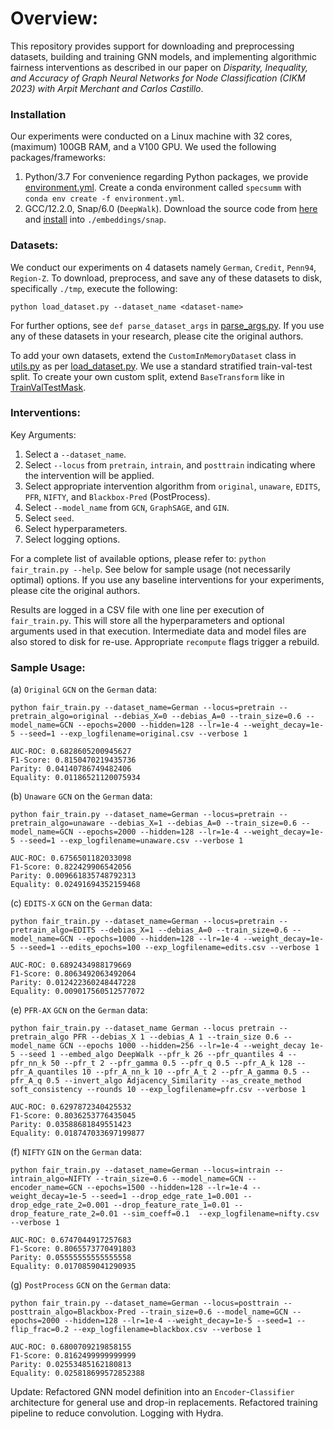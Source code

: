 # Overview:

This repository provides support for downloading and preprocessing datasets, building and training GNN models, and implementing algorithmic fairness interventions as described in our paper on *Disparity, Inequality, and Accuracy of Graph Neural Networks for Node Classification (CIKM 2023) with Arpit Merchant and Carlos Castillo*.

### Installation
Our experiments were conducted on a Linux machine with 32 cores, (maximum) 100GB RAM, and a V100 GPU. We used the following packages/frameworks:
1. Python/3.7
	For convenience regarding Python packages, we provide [environment.yml](environment.yml). Create a conda environment called `specsumm` with `conda env create -f environment.yml`.
2. GCC/12.2.0, Snap/6.0 (`DeepWalk`).
	Download the source code from [here](https://snap.stanford.edu/snap/download.html) and [install](https://snap.stanford.edu/snap/install.html) into `./embeddings/snap`.

### Datasets:
We conduct our experiments on 4 datasets namely `German`, `Credit`, `Penn94`, `Region-Z`. To download, preprocess, and save any of these datasets to disk, specifically `./tmp`, execute the following:

```python load_dataset.py --dataset_name <dataset-name>```

For further options, see `def parse_dataset_args` in [parse_args.py](parse_args.py). If you use any of these datasets in your research, please cite the original authors.

To add your own datasets, extend the `CustomInMemoryDataset` class in [utils.py](dataloader/utils.py) as per [load_dataset.py](load_dataset.py). We use a standard stratified train-val-test split. To create your own custom split, extend `BaseTransform` like in [TrainValTestMask](utils.py).


### Interventions:

Key Arguments:
1. Select a `--dataset_name`.
2. Select `--locus` from `pretrain`, `intrain`, and `posttrain` indicating where the intervention will be applied.
3. Select appropriate intervention algorithm from `original`, `unaware`, `EDITS`, `PFR`, `NIFTY`, and `Blackbox-Pred` (PostProcess).
4. Select `--model_name` from `GCN`, `GraphSAGE`, and `GIN`.
5. Select `seed`.
6. Select hyperparameters.
7. Select logging options.

For a complete list of available options, please refer to:
`python fair_train.py --help`. 
See below for sample usage (not necessarily optimal) options. If you use any baseline interventions for your experiments, please cite the original authors.

Results are logged in a CSV file with one line per execution of `fair_train.py`. This will store all the hyperparameters and optional arguments used in that execution. Intermediate data and model files are also stored to disk for re-use. Appropriate `recompute` flags trigger a rebuild. 

### Sample Usage:

(a) `Original` `GCN` on the `German` data:

`python fair_train.py --dataset_name=German --locus=pretrain --pretrain_algo=original --debias_X=0 --debias_A=0 --train_size=0.6 --model_name=GCN --epochs=2000 --hidden=128 --lr=1e-4 --weight_decay=1e-5 --seed=1 --exp_logfilename=original.csv --verbose 1`
```
AUC-ROC: 0.6828605200945627
F1-Score: 0.8150470219435736
Parity: 0.04140786749482406
Equality: 0.01186521120075934
```

(b) `Unaware` `GCN` on the `German` data:

`python fair_train.py --dataset_name=German --locus=pretrain --pretrain_algo=unaware --debias_X=1 --debias_A=0 --train_size=0.6 --model_name=GCN --epochs=2000 --hidden=128 --lr=1e-4 --weight_decay=1e-5 --seed=1 --exp_logfilename=unaware.csv --verbose 1`
```
AUC-ROC: 0.6756501182033098
F1-Score: 0.822429906542056
Parity: 0.009661835748792313
Equality: 0.02491694352159468
```

(c) `EDITS-X` `GCN` on the `German` data:

`python fair_train.py --dataset_name=German --locus=pretrain --pretrain_algo=EDITS --debias_X=1 --debias_A=0 --train_size=0.6 --model_name=GCN --epochs=1000 --hidden=128 --lr=1e-4 --weight_decay=1e-5 --seed=1 --edits_epochs=100 --exp_logfilename=edits.csv --verbose 1`
```
AUC-ROC: 0.6892434988179669
F1-Score: 0.8063492063492064
Parity: 0.012422360248447228
Equality: 0.009017560512577072
```

(e) `PFR-AX` `GCN` on the `German` data:

`python fair_train.py --dataset_name German --locus pretrain --pretrain_algo PFR --debias_X 1 --debias_A 1 --train_size 0.6 --model_name GCN --epochs 1000 --hidden=256 --lr=1e-4 --weight_decay 1e-5 --seed 1 --embed_algo DeepWalk --pfr_k 26 --pfr_quantiles 4 --pfr_nn_k 50 --pfr_t 2 --pfr_gamma 0.5 --pfr_q 0.5 --pfr_A_k 128 --pfr_A_quantiles 10 --pfr_A_nn_k 10 --pfr_A_t 2 --pfr_A_gamma 0.5 --pfr_A_q 0.5 --invert_algo Adjacency_Similarity --as_create_method soft_consistency --rounds 10 --exp_logfilename=pfr.csv --verbose 1`
```
AUC-ROC: 0.6297872340425532
F1-Score: 0.8036253776435045
Parity: 0.03588681849551423
Equality: 0.018747033697199877
```

(f) `NIFTY` `GIN` on the `German` data:

`python fair_train.py --dataset_name=German --locus=intrain --intrain_algo=NIFTY --train_size=0.6 --model_name=GCN --encoder_name=GCN --epochs=1500 --hidden=128 --lr=1e-4 --weight_decay=1e-5 --seed=1 --drop_edge_rate_1=0.001 --drop_edge_rate_2=0.001 --drop_feature_rate_1=0.01 --drop_feature_rate_2=0.01 --sim_coeff=0.1  --exp_logfilename=nifty.csv --verbose 1`
```
AUC-ROC: 0.6747044917257683
F1-Score: 0.8065573770491803
Parity: 0.05555555555555558
Equality: 0.0170859041290935
```

(g) `PostProcess` `GCN` on the `German` data:

`python fair_train.py --dataset_name=German --locus=posttrain --posttrain_algo=Blackbox-Pred --train_size=0.6 --model_name=GCN --epochs=2000 --hidden=128 --lr=1e-4 --weight_decay=1e-5 --seed=1 --flip_frac=0.2 --exp_logfilename=blackbox.csv --verbose 1`
```
AUC-ROC: 0.6800709219858155
F1-Score: 0.8162499999999999
Parity: 0.02553485162180813
Equality: 0.025818699572852388
```

Update: Refactored GNN model definition into an `Encoder`-`Classifier` architecture for general use and drop-in replacements. Refactored training pipeline to reduce convolution. Logging with Hydra.

